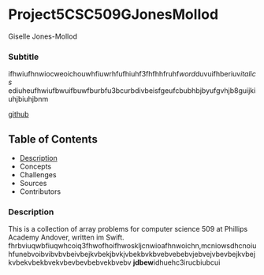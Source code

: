 # Project5CSC509GJonesMollod
Giselle Jones-Mollod

### Subtitle

ifhwiufhnwiocweoichouwhfiuwrhfufhiuhf3fhfhhfruhf*word*duvuifhberiuv*italics*
ediuheufhwiufbwuifbuwfburbfu3bcurbdivbeisfgeufcbubhbjbyufgvhjb8guijkiuhjbiuhjbnm

[github](https://www.github.com)

## Table of Contents

* [Description](https://github.com/GiselleJM/Project5CSC509GJonesMollod/blob/master/README.md#description)
* Concepts
* Challenges
* Sources
* Contributors


### Description

This is a collection of array problems for computer science 509 at Phillips Academy Andover, written im Swift.
fhrbviuqwbfiuqwhcoiq3fhwofhoifhwoskljcnwioafhnwoichn,mcniowsdhcnoiuhfunebvoibvibvbvbeivbejkvbekjbvkjvbekbvkbvebvebebvjebvejvbevbejkvbejkvbekvbekbvekvbevbevbebvekbvebv **jdbew**idhuehc3irucbiubcui




